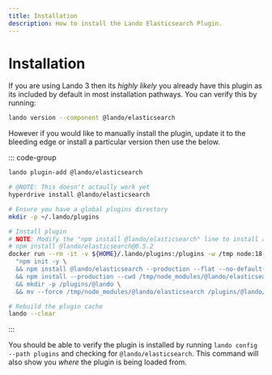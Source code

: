 ```yaml
---
title: Installation
description: How to install the Lando Elasticsearch Plugin.
---
```


# Installation

If you are using Lando 3 then its *highly likely* you already have this plugin as its included by default in most installation pathways. You can verify this by running:

```sh
lando version --component @lando/elasticsearch
```

However if you would like to manually install the plugin, update it to the bleeding edge or install a particular version then use the below.

::: code-group
```sh [lando 3.21+]
lando plugin-add @lando/elasticsearch
```

```sh [hyperdrive]
# @NOTE: This doesn't actaully work yet
hyperdrive install @lando/elasticsearch
```

```sh [docker]
# Ensure you have a global plugins directory
mkdir -p ~/.lando/plugins

# Install plugin
# NOTE: Modify the "npm install @lando/elasticsearch" line to install a particular version eg
# npm install @lando/elasticsearch@0.5.2
docker run --rm -it -v ${HOME}/.lando/plugins:/plugins -w /tmp node:18-alpine sh -c \
  "npm init -y \
  && npm install @lando/elasticsearch --production --flat --no-default-rc --no-lockfile --link-duplicates \
  && npm install --production --cwd /tmp/node_modules/@lando/elasticsearch \
  && mkdir -p /plugins/@lando \
  && mv --force /tmp/node_modules/@lando/elasticsearch /plugins/@lando/elasticsearch"

# Rebuild the plugin cache
lando --clear
```
:::

You should be able to verify the plugin is installed by running `lando config --path plugins` and checking for `@lando/elasticsearch`. This command will also show you _where_ the plugin is being loaded from.
